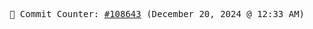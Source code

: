 <p align="center">
    <samp>
        📮 Commit Counter: <a href="https://github.com/Javascript-void0/Javascript-void0/commits/main">#108643</a> (December 20, 2024 @ 12:33 AM)
    </samp>
</p>
